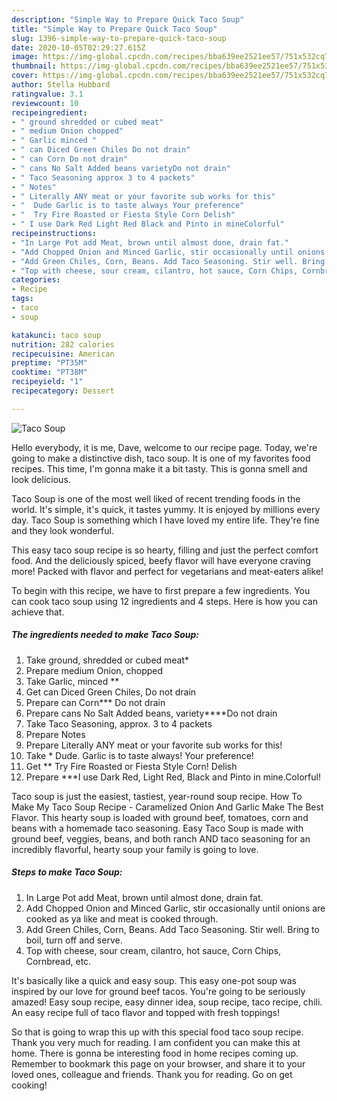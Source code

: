 ```yaml
---
description: "Simple Way to Prepare Quick Taco Soup"
title: "Simple Way to Prepare Quick Taco Soup"
slug: 1396-simple-way-to-prepare-quick-taco-soup
date: 2020-10-05T02:29:27.615Z
image: https://img-global.cpcdn.com/recipes/bba639ee2521ee57/751x532cq70/taco-soup-recipe-main-photo.jpg
thumbnail: https://img-global.cpcdn.com/recipes/bba639ee2521ee57/751x532cq70/taco-soup-recipe-main-photo.jpg
cover: https://img-global.cpcdn.com/recipes/bba639ee2521ee57/751x532cq70/taco-soup-recipe-main-photo.jpg
author: Stella Hubbard
ratingvalue: 3.1
reviewcount: 10
recipeingredient:
- " ground shredded or cubed meat"
- " medium Onion chopped"
- " Garlic minced "
- " can Diced Green Chiles Do not drain"
- " can Corn Do not drain"
- " cans No Salt Added beans varietyDo not drain"
- " Taco Seasoning approx 3 to 4 packets"
- " Notes"
- " Literally ANY meat or your favorite sub works for this"
- "  Dude Garlic is to taste always Your preference"
- "  Try Fire Roasted or Fiesta Style Corn Delish"
- " I use Dark Red Light Red Black and Pinto in mineColorful"
recipeinstructions:
- "In Large Pot add Meat, brown until almost done, drain fat."
- "Add Chopped Onion and Minced Garlic, stir occasionally until onions are cooked as ya like and meat is cooked through."
- "Add Green Chiles, Corn, Beans. Add Taco Seasoning. Stir well. Bring to boil, turn off and serve."
- "Top with cheese, sour cream, cilantro, hot sauce, Corn Chips, Cornbread, etc."
categories:
- Recipe
tags:
- taco
- soup

katakunci: taco soup 
nutrition: 282 calories
recipecuisine: American
preptime: "PT35M"
cooktime: "PT38M"
recipeyield: "1"
recipecategory: Dessert

---
```



![Taco Soup](https://img-global.cpcdn.com/recipes/bba639ee2521ee57/751x532cq70/taco-soup-recipe-main-photo.jpg)

Hello everybody, it is me, Dave, welcome to our recipe page. Today, we're going to make a distinctive dish, taco soup. It is one of my favorites food recipes. This time, I'm gonna make it a bit tasty. This is gonna smell and look delicious.

Taco Soup is one of the most well liked of recent trending foods in the world. It's simple, it's quick, it tastes yummy. It is enjoyed by millions every day. Taco Soup is something which I have loved my entire life. They're fine and they look wonderful.

This easy taco soup recipe is so hearty, filling and just the perfect comfort food. And the deliciously spiced, beefy flavor will have everyone craving more! Packed with flavor and perfect for vegetarians and meat-eaters alike!


To begin with this recipe, we have to first prepare a few ingredients. You can cook taco soup using 12 ingredients and 4 steps. Here is how you can achieve that.

<!--inarticleads1-->

##### The ingredients needed to make Taco Soup:

1. Take  ground, shredded or cubed meat*
1. Prepare  medium Onion, chopped
1. Take  Garlic, minced **
1. Get  can Diced Green Chiles, Do not drain
1. Prepare  can Corn*** Do not drain
1. Prepare  cans No Salt Added beans, variety****Do not drain
1. Take  Taco Seasoning, approx. 3 to 4 packets
1. Prepare  Notes
1. Prepare  Literally ANY meat or your favorite sub works for this!
1. Take  * Dude. Garlic is to taste always! Your preference!
1. Get  ** Try Fire Roasted or Fiesta Style Corn! Delish
1. Prepare  ***I use Dark Red, Light Red, Black and Pinto in mine.Colorful!


Taco soup is just the easiest, tastiest, year-round soup recipe. How To Make My Taco Soup Recipe - Caramelized Onion And Garlic Make The Best Flavor. This hearty soup is loaded with ground beef, tomatoes, corn and beans with a homemade taco seasoning. Easy Taco Soup is made with ground beef, veggies, beans, and both ranch AND taco seasoning for an incredibly flavorful, hearty soup your family is going to love. 

<!--inarticleads2-->

##### Steps to make Taco Soup:

1. In Large Pot add Meat, brown until almost done, drain fat.
1. Add Chopped Onion and Minced Garlic, stir occasionally until onions are cooked as ya like and meat is cooked through.
1. Add Green Chiles, Corn, Beans. Add Taco Seasoning. Stir well. Bring to boil, turn off and serve.
1. Top with cheese, sour cream, cilantro, hot sauce, Corn Chips, Cornbread, etc.


It&#39;s basically like a quick and easy soup. This easy one-pot soup was inspired by our love for ground beef tacos. You&#39;re going to be seriously amazed! Easy soup recipe, easy dinner idea, soup recipe, taco recipe, chili. An easy recipe full of taco flavor and topped with fresh toppings! 

So that is going to wrap this up with this special food taco soup recipe. Thank you very much for reading. I am confident you can make this at home. There is gonna be interesting food in home recipes coming up. Remember to bookmark this page on your browser, and share it to your loved ones, colleague and friends. Thank you for reading. Go on get cooking!

